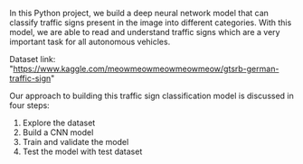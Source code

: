 In this Python project, we build a deep neural network model that can classify traffic signs present in the image into different categories. With this model, we are able to read and understand traffic signs which are a very important task for all autonomous vehicles.

Dataset link: "https://www.kaggle.com/meowmeowmeowmeowmeow/gtsrb-german-traffic-sign"

Our approach to building this traffic sign classification model is discussed in four steps:

1. Explore the dataset
2. Build a CNN model
3. Train and validate the model
4. Test the model with test dataset

